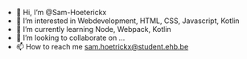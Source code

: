- 👋 Hi, I’m @Sam-Hoeterickx
- 👀 I’m interested in Webdevelopment, HTML, CSS, Javascript, Kotlin
- 🌱 I’m currently learning Node, Webpack, Kotlin
- 💞️ I’m looking to collaborate on ...
- 📫 How to reach me sam.hoetrickx@student.ehb.be

<!---
Sam-Hoeterickx/Sam-Hoeterickx is a ✨ special ✨ repository because its `README.md` (this file) appears on your GitHub profile.
You can click the Preview link to take a look at your changes.
--->
